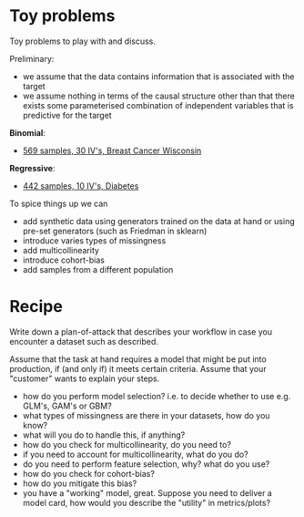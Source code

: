 # Toy problems
Toy problems to play with and discuss.

Preliminary:
* we assume that the data contains information that is associated with the target
* we assume nothing in terms of the causal structure other than that there exists some parameterised combination of independent variables that is predictive for the target

**Binomial**:
* [569 samples, 30 IV's, Breast Cancer Wisconsin](https://archive.ics.uci.edu/ml/datasets/Breast+Cancer+Wisconsin+(Diagnostic))

**Regressive**:
* [442 samples, 10 IV's, Diabetes](https://www4.stat.ncsu.edu/~boos/var.select/diabetes.tab.txt)

To spice things up we can
* add synthetic data using generators trained on the data at hand or using pre-set generators (such as Friedman in sklearn) 
* introduce varies types of missingness
* add multicollinearity
* introduce cohort-bias
* add samples from a different population

# Recipe 

Write down a plan-of-attack that describes your workflow in case you encounter a
dataset such as described. 

Assume that the task at hand requires a model that might be put into
production, if (and only if) it meets  certain criteria. Assume that 
your "customer" wants to explain your steps.

* how do you perform  model selection? i.e. to decide whether to use e.g. GLM's, GAM's or GBM?
* what types of missingness are there in your datasets, how do you know?
* what will you do to handle this, if anything? 
* how do you check for multicollinearity, do you need to? 
* if you need to account for multicollinearity, what do you do?
* do you need to perform feature selection, why? what do you use?
* how do you check for cohort-bias? 
* how do you mitigate this bias?
* you have a "working" model, great. Suppose you need to deliver a model card, how would you describe the "utility" in metrics/plots?
